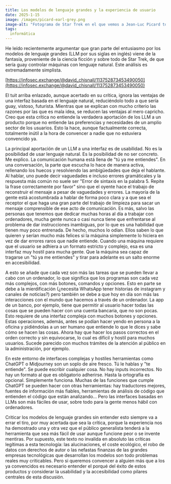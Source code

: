 ```yaml
---
title: Los modelos de lenguaje grandes y la experiencia de usuario
date: 2025-1-15
image: /images/picard-earl-grey.png
image-alt: "Fotograma de Star Trek en el que vemos a Jean-Luc Picard tomando una taza de té earl grey."
tags:
  informática
---
```

He leído recientemente argumentar que gran parte del entusiasmo por los modelos de lenguaje grandes (LLM por sus siglas en inglés) viene de la fantasía, proveniente de la ciencia ficción y sobre todo de Star Trek, de que sería guay controlar máquinas con lenguaje natural. Este análisis es extremadamente simplista.

[https://infosec.exchange/@david_chisnall/113752873453490050](https://infosec.exchange/@david_chisnall/113752873453490050)

El tuit arriba enlazado, aunque acertado en su crítica, ignora las ventajas de una interfaz basada en el lenguaje natural, reduciéndolo todo a que sería guay, vistoso, futurista. Mientras que se explican con mucho criterio las razones por las que es mala idea, se reducen las ventajas al mero capricho. Creo que esta crítica no entiende la verdadera aportación de los LLM a un producto porque no entiende las preferencias y necesidades de un amplio sector de los usuarios. Esto la hace, aunque factualmente correcta, totalmente inútil a la hora de convencer a nadie que no estuviera convencido ya.

La principal aportación de un LLM a una interfaz es de usabilidad. No es la posibilidad de usar lenguaje natural. Es la posibilidad de no ser concreto. Me explico. La comunicación humana está llena de "tú ya me entiendes". En una conversación, la parte que escucha lo hace de manera activa, rellenando los huecos y resolviendo las ambigüedades que deja el hablante. Al hablar, uno puede decir vaguedades e incluso errores gramáticales y la respuesta más común no suele ser "Error de sintaxis en la palabra 5. Repite la frase correctamente por favor" sino que el oyente hace el trabajo de reconstruir el mensaje a pesar de vaguedades y errores. La mayoría de la gente está acostumbrada a hablar de forma poco clara y a que sea el receptor el que haga una gran parte del trabajo de limpieza para sacar un mensaje comprensible de ese acto de comunicación. Es más, salvo las personas que tenemos que dedicar muchas horas al día a trabajar con ordenadores, mucha gente nunca o casi nunca tiene que enfrentarse al problema de dar instrucciones inambiguas, por lo que es una habilidad que tienen muy poco entrenada. De hecho, muchos lo odian. Ellos saben lo que quieren y serían mucho más felices si la máquina simplemente lo hiciera en vez de dar errores raros que nadie entiende. Cuando una máquina requiere que el usuario se adhiera a un formato estricto y complejo, esa es una interfaz muy hostil para mucha gente. Que la máquina sea capaz de tragarse un "tú ya me entiendes" y tirar para adelante es un salto enorme en accesibilidad.

A esto se añade que cada vez son más las tareas que se pueden llevar a cabo con un ordenador, lo que significa que los programas son cada vez más complejos, con más botones, comandos y opciones. Esto en parte se debe a la mierdificación (¿necesita WhatsApp tener historias de instagram y canales de noticias?) pero también se debe a que hoy en día son más las interacciones con el mundo que hacemos a través de un ordenador. La app de un banco, por ejemplo, tiene que permitir al usuario hacer todas las cosas que se pueden hacer con una cuenta bancaria, que no son pocas. Esto requiere de una interfaz compleja con muchos botones y opciones. Estas operaciones, además, antes se podían hacer yendo en persona a la oficina y pidiéndolas a un ser humano que entiende lo que le dices y sabe cómo se hacen las cosas. Ahora hay que hacer los pasos correctos en el orden correcto y sin equivocarse, lo cual es difícil y hostil para muchos usuarios. Sucede parecido con muchos trámites de la atención al público en la administración, por ejemplo.

En este entorno de interfaces complejas y hostiles herramientas como ChatGPT o Midjourney son un soplo de aire fresco. Tú le hablas y "te entiende". Se puede escribir cualquier cosa. No hay inputs incorrectos. No hay un formato al que es obligatorio adherirse. Hasta la ortografía es opcional. Simplemente funciona. Muchas de las funciones que cumple ChatGPT se pueden hacer con otras herramientas: hay traductores mejores, fuentes de información más fiables, herramientas de análisis de código que entienden el código que están analizando... Pero las interfaces basadas en LLMs son más fáciles de usar, sobre todo para la gente menos hábil con ordenadores.

Criticar los modelos de lenguaje grandes sin entender esto siempre va a errar el tiro, por muy acertada que sea la crítica, porque la experiencia nos ha demostrado una y otra vez que el público generalista tenderá a la herramienta que sea más fácil de usar aunque funcione peor o se invente mentiras. Por supuesto, este texto no invalida en absoluto las críticas legítimas a esta tecnología: las alucinaciones, el coste ecológico, el robo de datos con derechos de autor o las nefastas finanzas de las grandes empresas tecnológicas que desarrollan los modelos son todo problemas reales muy criticables. Pero si queremos convencer a alguien más que a los ya convencidos es necesario entender el porqué del éxito de estos productos y considerar la usabilidad y la accesibilidad como pilares centrales de esta discusión.
